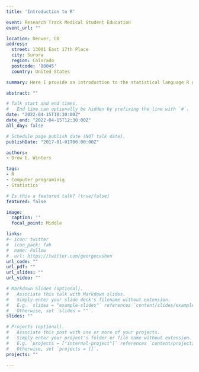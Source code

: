 ```yaml
---
title: 'Introduction to R'

event: Research Track Medical Student Education
event_url: ""

location: Denver, CO
address:
  street: 13001 East 17th Place
  city: Surora
  region: Colorado
  postcode: '80045'
  country: United States

summary: Here I provide an introduction to the statistical language R geared toward medical students in the research track. 

abstract: ""

# Talk start and end times.
#   End time can optionally be hidden by prefixing the line with `#`.
date: "2022-04-15T10:30:00Z"
date_end: "2022-04-15T12:30:00Z"
all_day: false

# Schedule page publish date (NOT talk date).
publishDate: "2017-01-01T00:00:00Z"

authors: 
- Drew E. Winters

tags: 
- R
- Computer programinig 
- Statistics 

# Is this a featured talk? (true/false)
featured: false

image:
  caption: ''
  focal_point: Middle

links:
#- icon: twitter
#  icon_pack: fab
#  name: Follow
#  url: https://twitter.com/georgecushen
url_code: ""
url_pdf: ""
url_slides: ""
url_video: ""

# Markdown Slides (optional).
#   Associate this talk with Markdown slides.
#   Simply enter your slide deck's filename without extension.
#   E.g. `slides = "example-slides"` references `content/slides/example-slides.md`.
#   Otherwise, set `slides = ""`.
slides: ""

# Projects (optional).
#   Associate this post with one or more of your projects.
#   Simply enter your project's folder or file name without extension.
#   E.g. `projects = ["internal-project"]` references `content/project/deep-learning/index.md`.
#   Otherwise, set `projects = []`.
projects: ""
 
---
```

